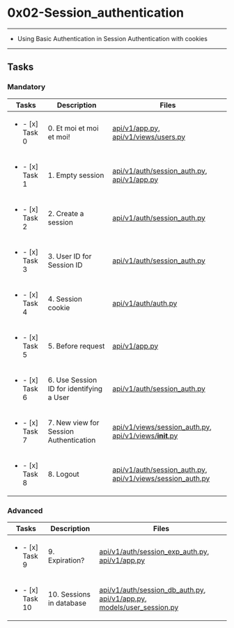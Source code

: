 # 0x02-Session_authentication

---

* Using Basic Authentication in Session Authentication with cookies

---

## Tasks

### Mandatory

| Tasks | Description | Files |
| ----- | ----- | ----- |
| <ul><li> - [x] Task 0 </li></ul> | 0. Et moi et moi et moi! | [api/v1/app.py](api/v1/app.py), [api/v1/views/users.py](api/v1/views/users.py) |
| <ul><li> - [x] Task 1 </li></ul> | 1. Empty session | [api/v1/auth/session_auth.py](api/v1/auth/session_auth.py), [api/v1/app.py](api/v1/app.py) |
| <ul><li> - [x] Task 2 </li></ul> | 2. Create a session | [api/v1/auth/session_auth.py](api/v1/auth/session_auth.py) |
| <ul><li> - [x] Task 3 </li></ul> | 3. User ID for Session ID |[api/v1/auth/session_auth.py](api/v1/auth/session_auth.py) |
| <ul><li> - [x] Task 4 </li></ul> | 4. Session cookie | [api/v1/auth/auth.py](api/v1/auth/auth.py) |
| <ul><li> - [x] Task 5 </li></ul> | 5. Before request | [api/v1/app.py](api/v1/app.py) |
| <ul><li> - [x] Task 6 </li></ul> | 6. Use Session ID for identifying a User | [api/v1/auth/session_auth.py](api/v1/auth/session_auth.py) |
| <ul><li> - [x] Task 7 </li></ul> | 7. New view for Session Authentication | [api/v1/views/session_auth.py](api/v1/views/session_auth.py), [api/v1/views/__init__.py](api/v1/views/__init__.py) |
| <ul><li> - [x] Task 8 </li></ul> | 8. Logout | [api/v1/auth/session_auth.py](api/v1/auth/session_auth.py), [api/v1/views/session_auth.py](api/v1/views/session_auth.py) |

### Advanced

| Tasks | Description | Files |
| ----- | ----- | ----- |
| <ul><li> - [x] Task 9 </li></ul> | 9. Expiration? | [api/v1/auth/session_exp_auth.py](api/v1/auth/session_exp_auth.py), [api/v1/app.py](api/v1/app.py) |
| <ul><li> - [x] Task 10 </li></ul> | 10. Sessions in database | [api/v1/auth/session_db_auth.py](api/v1/auth/session_db_auth.py), [api/v1/app.py](api/v1/app.py), [models/user_session.py](models/user_session.py) |
